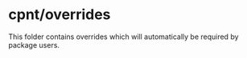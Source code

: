# cpnt/overrides

This folder contains overrides which will automatically be required by package users.
